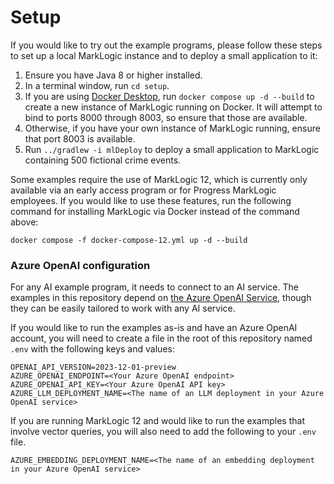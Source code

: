# Setup

If you would like to try out the example programs, please follow these steps to set up a local MarkLogic instance
and to deploy a small application to it:

1. Ensure you have Java 8 or higher installed.
2. In a terminal window, run `cd setup`.
3. If you are using [Docker Desktop](https://www.docker.com/products/docker-desktop/), run `docker compose up -d --build`
   to create a new instance of MarkLogic running on Docker. It will attempt to bind to ports 8000 through 8003, so ensure
   that those are available.
4. Otherwise, if you have your own instance of MarkLogic running, ensure that port 8003 is available.
5. Run `../gradlew -i mlDeploy` to deploy a small application to MarkLogic containing 500 fictional crime events.

Some examples require the use of MarkLogic 12, which is currently only available via an early access program or for
Progress MarkLogic employees. If you would like to use these features, run the following command for installing
MarkLogic via Docker instead of the command above:

    docker compose -f docker-compose-12.yml up -d --build

### Azure OpenAI configuration

For any AI example program, it needs to connect to an AI service. The examples in this repository depend on
[the Azure OpenAI Service](https://azure.microsoft.com/en-us/products/ai-services/openai-service), though they can be
easily tailored to work with any AI service.

If you would like to run the examples as-is and have an Azure OpenAI account, you will need to create a file in the
root of this repository named `.env` with the following keys and values:

```
OPENAI_API_VERSION=2023-12-01-preview
AZURE_OPENAI_ENDPOINT=<Your Azure OpenAI endpoint>
AZURE_OPENAI_API_KEY=<Your Azure OpenAI API key>
AZURE_LLM_DEPLOYMENT_NAME=<The name of an LLM deployment in your Azure OpenAI service>
```

If you are running MarkLogic 12 and would like to run the examples that involve vector queries, you will also need
to add the following to your `.env` file.

```
AZURE_EMBEDDING_DEPLOYMENT_NAME=<The name of an embedding deployment in your Azure OpenAI service>
```
